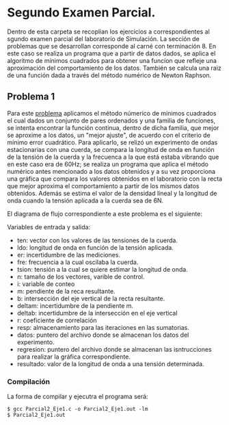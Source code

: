 # Segundo Examen Parcial.
Dentro de esta carpeta se recoplian los ejercicios a correspondientes al sgundo examen parcial del laboratorio de Simulación. La sección de problemas que se desarrollan corresponde al carné con terminación 8. En este caso se realiza un programa que a partir de datos dados, se aplica el algoritmo de mínimos cuadrados para obtener una funcíon que refleje una aproximación del comportamiento de los datos. También se calcula una raiz de una función dada a través del método numérico de Newton Raphson. 

## Problema 1
Para este [problema](/Segundo_parcial/Parcial2_Eje1.c) aplicamos el método númerico de mínimos cuadrados el cual dados un conjunto de pares ordenados y una familia de funciones, se intenta encontrar la función continua, dentro de dicha familia, que mejor se aproxime a los datos, un "mejor ajuste", de acuerdo con el criterio de mínimo error cuadrático. Para aplicarlo, se relizó un experimento de ondas estacionarias con una cuerda, se compara la longitud de onda en función de la tensión de la cuerda y la frecuenca a la que está estaba vibrando que en este caso era de 60Hz; se realiza un programa que aplica el método numérico antes mencionado a los datos obtenidos y a su vez proporciona una gráfica que compara los valores obtenidos en el laboratorio con la recta que mejor aproxima el comportamiento a partir de los mismos datos obtenidos. Además se estima el valor de la densidad líneal  y la longitud de onda cuando la tensión aplicada a la cuerda sea de 6N.

El diagrama de flujo correspondiente a este problema es el siguiente: 

Variables de entrada y salida:
- ten: vector con los valores de las tensiones de la cuerda.
- ldo: longitud de onda en función de la tensión aplicada.
- er: incertidumbre de las mediciones.
- fre: frecuencia a la cual oscilaba la cuerda. 
- tsion: tensión a la cual se quiere estimar la longitud de onda. 
- n: tamaño de los vectores, varible de control.
- i: variable de conteo
- m: pendiente de la reca resultante.
- b: intersección del eje vertical de la recta resultante.
- deltam: incertidumbre de la pendiente m.
- deltab: incertidumbre de la intersección en el eje vertical
- r: coeficiente de correlación
- resp: almacenamiento para las iteraciones en las sumatorias. 
- datos: puntero del archivo donde se almacenan los datos del experimento.
- regresion: puntero del archivo donde se almacenan las isntrucciones para realizar la gráfica correspondiente.
- resultado: valor de la longitud de onda a una tensión determinada.

### Compilación
La forma de compilar y ejecutra el programa será:
```
$ gcc Parcial2_Eje1.c -o Parcial2_Eje1.out -lm
$ Parcial2_Eje1.out
```
